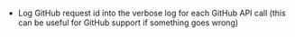 - Log GitHub request id into the verbose log for each GitHub API call (this can be useful for GitHub support if something goes wrong)
